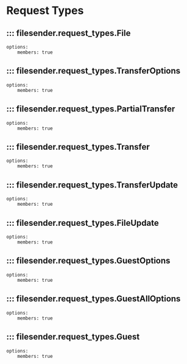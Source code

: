 # Request Types

## ::: filesender.request_types.File
    options:
        members: true

## ::: filesender.request_types.TransferOptions
    options:
        members: true

## ::: filesender.request_types.PartialTransfer
    options:
        members: true

## ::: filesender.request_types.Transfer
    options:
        members: true

## ::: filesender.request_types.TransferUpdate
    options:
        members: true

## ::: filesender.request_types.FileUpdate
    options:
        members: true

## ::: filesender.request_types.GuestOptions
    options:
        members: true

## ::: filesender.request_types.GuestAllOptions
    options:
        members: true

## ::: filesender.request_types.Guest
    options:
        members: true
